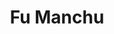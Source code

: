 ---
title: "Fu Manchu"
summary: "Californian stoner-rock band. Formed in 1987 as hardcore band . They changed their name to Fu Manchu in 1990 and started turning more towards stoner-rock."
slug: "fu-manchu"
image: "fu-manchu.jpg"
apple_music_artist_url: "https://music.apple.com/gb/artist/fu-manchu/3295575"
wikipedia_url: "https://en.wikipedia.org/wiki/Fu_Manchu_(band)"
---